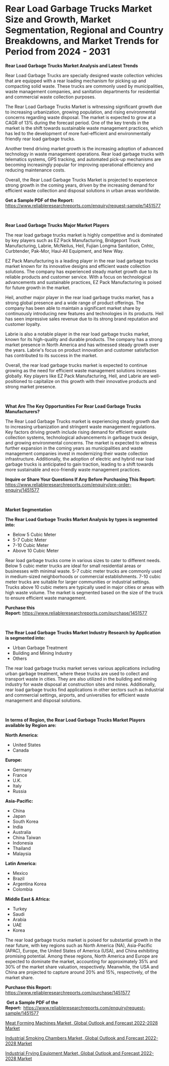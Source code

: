 <p><h1>Rear Load Garbage Trucks Market Size and Growth, Market Segmentation, Regional and Country Breakdowns, and Market Trends for Period from 2024 -  2031</h1></p><p><strong>Rear Load Garbage Trucks Market Analysis and Latest Trends</strong></p>
<p><p>Rear Load Garbage Trucks are specially designed waste collection vehicles that are equipped with a rear loading mechanism for picking up and compacting solid waste. These trucks are commonly used by municipalities, waste management companies, and sanitation departments for residential and commercial waste collection purposes.</p><p>The Rear Load Garbage Trucks Market is witnessing significant growth due to increasing urbanization, growing population, and rising environmental concerns regarding waste disposal. The market is expected to grow at a CAGR of 13% during the forecast period. One of the key trends in the market is the shift towards sustainable waste management practices, which has led to the development of more fuel-efficient and environmentally friendly rear load garbage trucks.</p><p>Another trend driving market growth is the increasing adoption of advanced technology in waste management operations. Rear load garbage trucks with telematics systems, GPS tracking, and automated pick-up mechanisms are becoming increasingly popular for improving operational efficiency and reducing maintenance costs.</p><p>Overall, the Rear Load Garbage Trucks Market is projected to experience strong growth in the coming years, driven by the increasing demand for efficient waste collection and disposal solutions in urban areas worldwide.</p></p>
<p><strong>Get a Sample PDF of the Report:&nbsp;</strong> <a href="https://www.reliableresearchreports.com/enquiry/request-sample/1451577">https://www.reliableresearchreports.com/enquiry/request-sample/1451577</a></p>
<p>&nbsp;</p>
<p><strong>Rear Load Garbage Trucks Major Market Players</strong></p>
<p><p>The rear load garbage trucks market is highly competitive and is dominated by key players such as EZ Pack Manufacturing, Bridgeport Truck Manufacturing, Labrie, McNeilus, Heil, Fujian Longma Sanitation, Cnhtc, Curbtender, Pak-Mor, Haul-All Equipment, and New Way. </p><p>EZ Pack Manufacturing is a leading player in the rear load garbage trucks market known for its innovative designs and efficient waste collection solutions. The company has experienced steady market growth due to its reliable products and customer service. With a focus on technological advancements and sustainable practices, EZ Pack Manufacturing is poised for future growth in the market.</p><p>Heil, another major player in the rear load garbage trucks market, has a strong global presence and a wide range of product offerings. The company has been able to maintain a significant market share by continuously introducing new features and technologies in its products. Heil has seen impressive sales revenue due to its strong brand reputation and customer loyalty.</p><p>Labrie is also a notable player in the rear load garbage trucks market, known for its high-quality and durable products. The company has a strong market presence in North America and has witnessed steady growth over the years. Labrie's focus on product innovation and customer satisfaction has contributed to its success in the market.</p><p>Overall, the rear load garbage trucks market is expected to continue growing as the need for efficient waste management solutions increases globally. Key players like EZ Pack Manufacturing, Heil, and Labrie are well-positioned to capitalize on this growth with their innovative products and strong market presence.</p></p>
<p>&nbsp;</p>
<p><strong>What Are The Key Opportunities For Rear Load Garbage Trucks Manufacturers?</strong></p>
<p><p>The Rear Load Garbage Trucks market is experiencing steady growth due to increasing urbanization and stringent waste management regulations. Key factors driving growth include rising demand for efficient waste collection systems, technological advancements in garbage truck design, and growing environmental concerns. The market is expected to witness further expansion in the coming years as municipalities and waste management companies invest in modernizing their waste collection infrastructure. Additionally, the adoption of electric and hybrid rear load garbage trucks is anticipated to gain traction, leading to a shift towards more sustainable and eco-friendly waste management practices.</p></p>
<p><strong>Inquire or Share Your Questions If Any Before Purchasing This Report:</strong> <a href="https://www.reliableresearchreports.com/enquiry/pre-order-enquiry/1451577">https://www.reliableresearchreports.com/enquiry/pre-order-enquiry/1451577</a></p>
<p>&nbsp;</p>
<p><strong>Market Segmentation</strong></p>
<p><strong>The Rear Load Garbage Trucks Market Analysis by types is segmented into:</strong></p>
<p><ul><li>Below 5 Cubic Meter</li><li>5-7 Cubic Meter</li><li>7-10 Cubic Meter</li><li>Above 10 Cubic Meter</li></ul></p>
<p><p>Rear load garbage trucks come in various sizes to cater to different needs. Below 5 cubic meter trucks are ideal for small residential areas or businesses with minimal waste. 5-7 cubic meter trucks are commonly used in medium-sized neighborhoods or commercial establishments. 7-10 cubic meter trucks are suitable for larger communities or industrial settings. Trucks above 10 cubic meters are typically used in major cities or areas with high waste volume. The market is segmented based on the size of the truck to ensure efficient waste management.</p></p>
<p><strong>Purchase this Report:&nbsp;</strong><a href="https://www.reliableresearchreports.com/purchase/1451577">https://www.reliableresearchreports.com/purchase/1451577</a></p>
<p>&nbsp;</p>
<p><strong>The Rear Load Garbage Trucks Market Industry Research by Application is segmented into:</strong></p>
<p><ul><li>Urban Garbage Treatment</li><li>Building and Mining Industry</li><li>Others</li></ul></p>
<p><p>The rear load garbage trucks market serves various applications including urban garbage treatment, where these trucks are used to collect and transport waste in cities. They are also utilized in the building and mining industry for waste disposal at construction sites and mines. Additionally, rear load garbage trucks find applications in other sectors such as industrial and commercial settings, airports, and universities for efficient waste management and disposal solutions.</p></p>
<p>&nbsp;</p>
<p><strong>In terms of Region, the Rear Load Garbage Trucks Market Players available by Region are:</strong></p>
<p>
    <p> <strong> North America: </strong>
        <ul>
            <li>United States</li>
            <li>Canada</li>
        </ul>
        </p> 
    <p> <strong> Europe: </strong>
        <ul>
            <li>Germany</li>
            <li>France</li>
            <li>U.K.</li>
            <li>Italy</li>
            <li>Russia</li>
        </ul>
        </p> 
    <p> <strong> Asia-Pacific: </strong>
        <ul>
            <li>China</li>
            <li>Japan</li>
            <li>South Korea</li>
            <li>India</li>
            <li>Australia</li>
            <li>China Taiwan</li>
            <li>Indonesia</li>
            <li>Thailand</li>
            <li>Malaysia</li>
        </ul>
        </p> 
    <p> <strong> Latin America: </strong>
        <ul>
            <li>Mexico</li>
            <li>Brazil</li>
            <li>Argentina Korea</li>
            <li>Colombia</li>
        </ul>
        </p> 
    <p> <strong> Middle East & Africa: </strong>
        <ul>
            <li>Turkey</li>
            <li>Saudi</li>
            <li>Arabia</li>
            <li>UAE</li>
            <li>Korea</li>
        </ul>
    </p>
    </p>
<p><p>The rear load garbage trucks market is poised for substantial growth in the near future, with key regions such as North America (NA), Asia-Pacific (APAC), Europe, the United States of America (USA), and China exhibiting promising potential. Among these regions, North America and Europe are expected to dominate the market, accounting for approximately 35% and 30% of the market share valuation, respectively. Meanwhile, the USA and China are projected to capture around 20% and 15%, respectively, of the market share.</p></p>
<p><strong>Purchase this Report: </strong><a href="https://www.reliableresearchreports.com/purchase/1451577">https://www.reliableresearchreports.com/purchase/1451577</a></p>
<p>&nbsp;<strong>Get a Sample PDF of the Report:&nbsp;&nbsp;</strong><a href="https://www.reliableresearchreports.com/enquiry/request-sample/1451577">https://www.reliableresearchreports.com/enquiry/request-sample/1451577</a></p>
<p><strong></strong></p>
<p><p><a href="https://view.publitas.com/reportprime-1/meat-forming-machines-market-global-outlook-and-forecast-2022-2028-market-size-growth-and-forecast-from-2023-2030/">Meat Forming Machines Market, Global Outlook and Forecast 2022-2028 Market</a></p><p><a href="https://view.publitas.com/reportprime-1/industrial-smoking-chambers-market-global-outlook-and-forecast-2022-2028-market-size-share-trends-analysis-report-by-application-regional-outlook-competitive-strategies-and-segment-forecasts-2023-2030/">Industrial Smoking Chambers Market, Global Outlook and Forecast 2022-2028 Market</a></p><p><a href="https://view.publitas.com/reportprime-1/industrial-frying-equipment-market-global-outlook-and-forecast-2022-2028-market-challenges-opportunities-and-growth-drivers-and-major-market-players-forecasted-for-period-from-2023-2030/">Industrial Frying Equipment Market, Global Outlook and Forecast 2022-2028 Market</a></p></p>